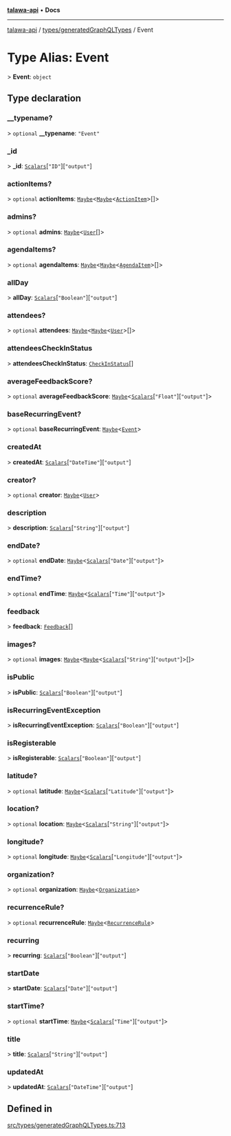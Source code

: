 [**talawa-api**](../../../README.md) • **Docs**

***

[talawa-api](../../../modules.md) / [types/generatedGraphQLTypes](../README.md) / Event

# Type Alias: Event

\> **Event**: `object`

## Type declaration

### \_\_typename?

\> `optional` **\_\_typename**: `"Event"`

### \_id

\> **\_id**: [`Scalars`](Scalars.md)\[`"ID"`\]\[`"output"`\]

### actionItems?

\> `optional` **actionItems**: [`Maybe`](Maybe.md)\<[`Maybe`](Maybe.md)\<[`ActionItem`](ActionItem.md)\>[]\>

### admins?

\> `optional` **admins**: [`Maybe`](Maybe.md)\<[`User`](User.md)[]\>

### agendaItems?

\> `optional` **agendaItems**: [`Maybe`](Maybe.md)\<[`Maybe`](Maybe.md)\<[`AgendaItem`](AgendaItem.md)\>[]\>

### allDay

\> **allDay**: [`Scalars`](Scalars.md)\[`"Boolean"`\]\[`"output"`\]

### attendees?

\> `optional` **attendees**: [`Maybe`](Maybe.md)\<[`Maybe`](Maybe.md)\<[`User`](User.md)\>[]\>

### attendeesCheckInStatus

\> **attendeesCheckInStatus**: [`CheckInStatus`](CheckInStatus.md)[]

### averageFeedbackScore?

\> `optional` **averageFeedbackScore**: [`Maybe`](Maybe.md)\<[`Scalars`](Scalars.md)\[`"Float"`\]\[`"output"`\]\>

### baseRecurringEvent?

\> `optional` **baseRecurringEvent**: [`Maybe`](Maybe.md)\<[`Event`](Event.md)\>

### createdAt

\> **createdAt**: [`Scalars`](Scalars.md)\[`"DateTime"`\]\[`"output"`\]

### creator?

\> `optional` **creator**: [`Maybe`](Maybe.md)\<[`User`](User.md)\>

### description

\> **description**: [`Scalars`](Scalars.md)\[`"String"`\]\[`"output"`\]

### endDate?

\> `optional` **endDate**: [`Maybe`](Maybe.md)\<[`Scalars`](Scalars.md)\[`"Date"`\]\[`"output"`\]\>

### endTime?

\> `optional` **endTime**: [`Maybe`](Maybe.md)\<[`Scalars`](Scalars.md)\[`"Time"`\]\[`"output"`\]\>

### feedback

\> **feedback**: [`Feedback`](Feedback.md)[]

### images?

\> `optional` **images**: [`Maybe`](Maybe.md)\<[`Maybe`](Maybe.md)\<[`Scalars`](Scalars.md)\[`"String"`\]\[`"output"`\]\>[]\>

### isPublic

\> **isPublic**: [`Scalars`](Scalars.md)\[`"Boolean"`\]\[`"output"`\]

### isRecurringEventException

\> **isRecurringEventException**: [`Scalars`](Scalars.md)\[`"Boolean"`\]\[`"output"`\]

### isRegisterable

\> **isRegisterable**: [`Scalars`](Scalars.md)\[`"Boolean"`\]\[`"output"`\]

### latitude?

\> `optional` **latitude**: [`Maybe`](Maybe.md)\<[`Scalars`](Scalars.md)\[`"Latitude"`\]\[`"output"`\]\>

### location?

\> `optional` **location**: [`Maybe`](Maybe.md)\<[`Scalars`](Scalars.md)\[`"String"`\]\[`"output"`\]\>

### longitude?

\> `optional` **longitude**: [`Maybe`](Maybe.md)\<[`Scalars`](Scalars.md)\[`"Longitude"`\]\[`"output"`\]\>

### organization?

\> `optional` **organization**: [`Maybe`](Maybe.md)\<[`Organization`](Organization.md)\>

### recurrenceRule?

\> `optional` **recurrenceRule**: [`Maybe`](Maybe.md)\<[`RecurrenceRule`](RecurrenceRule.md)\>

### recurring

\> **recurring**: [`Scalars`](Scalars.md)\[`"Boolean"`\]\[`"output"`\]

### startDate

\> **startDate**: [`Scalars`](Scalars.md)\[`"Date"`\]\[`"output"`\]

### startTime?

\> `optional` **startTime**: [`Maybe`](Maybe.md)\<[`Scalars`](Scalars.md)\[`"Time"`\]\[`"output"`\]\>

### title

\> **title**: [`Scalars`](Scalars.md)\[`"String"`\]\[`"output"`\]

### updatedAt

\> **updatedAt**: [`Scalars`](Scalars.md)\[`"DateTime"`\]\[`"output"`\]

## Defined in

[src/types/generatedGraphQLTypes.ts:713](https://github.com/PalisadoesFoundation/talawa-api/blob/60937520d7a29ccf883a9c6a7c2d186bae92a81b/src/types/generatedGraphQLTypes.ts#L713)
